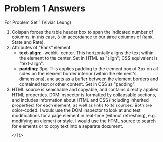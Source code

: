 <h1>Problem 1 Answers</h1>
<p>For Problem Set 1 (Vivian Leung)</p>


<ol>
	<li>
		<!-- What does the colspan="3" attribute of the <th> node do? -->
		Colspan forces the table header box to span the indicated number of columns, in this case, 3 (in accordance to our three columns of Rank, State and Rate). 
	</li>
	<li>Attributes of "Rank" element:
		<!-- List all the styles (e.g. border width, text alignment, etc.) applied to the th element containing "Rank". For each, state whether they are set as an HTML attribute or a CSS style and describe them in a few words. Include only styles directly applied to the element, not styles inherited/cascading from parent elements or styles from the default user agent stylesheet. Exclude overwritten styles. For HTML attributes, state the CSS equivalent.-->
		<ul>
			<li><strong>text-align</strong>: -webkit- center. This horizontally aligns the text within the element to the center. Set in HTML as "align"; CSS equivalent is "text-align".</li>
			<li><strong>padding</strong>: 3px.  This applies padding to the element box of 3px on all sides on the element border interior (within the element's dimensions), and acts as a buffer between the element borders and contained text or other content. Set in CSS as "padding".
		</ul>
	</li>
	<li>
		<!-- What differences do you notice between the DOM inspector and the HTML source? Why would you use the DOM inspector? Why is the HTML source useful? -->
		HTML source is searchable and copyable, and contains directly applied HTML properties. DOM inspector is formatted by  collapsable sections, and includes information about HTML and CSS (including inherited properties) for each element, as well as links to its sources. Both are color-coded. I would use the DOM inspector to look at and test modifications for a page element in real-time (without refreshing), e.g. modifying an element or style. I would use the HTML source to search for elements or to copy text into a separate document.

	</li>
</ol>